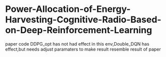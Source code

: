 # Power-Allocation-of-Energy-Harvesting-Cognitive-Radio-Based-on-Deep-Reinforcement-Learning
paper code
DDPG_opt has not had effect in this env,Double_DQN has effect,but needs adjust paramaters to make result resemble result of paper
